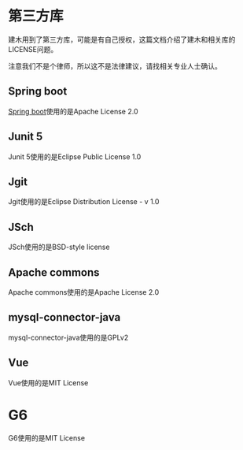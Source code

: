 # 第三方库

建木用到了第三方库，可能是有自己授权，这篇文档介绍了建木和相关库的LICENSE问题。

注意我们不是个律师，所以这不是法律建议，请找相关专业人士确认。

## Spring boot

[Spring boot](https://github.com/spring-projects/spring-boot)使用的是Apache License 2.0

## Junit 5

Junit 5使用的是Eclipse Public License 1.0

## Jgit

Jgit使用的是Eclipse Distribution License - v 1.0

## JSch

JSch使用的是BSD-style license

## Apache commons

Apache commons使用的是Apache License 2.0

## mysql-connector-java

mysql-connector-java使用的是GPLv2

## Vue

Vue使用的是MIT License

# G6

G6使用的是MIT License